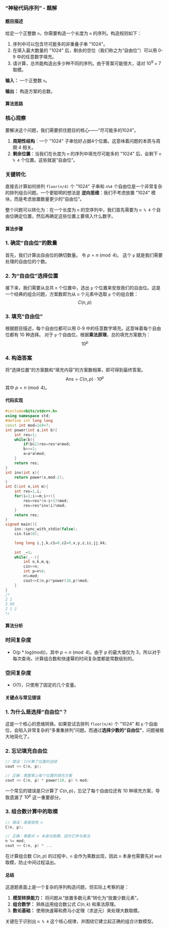 ### “神秘代码序列” - 题解

#### 题目描述

给定一个正整数 `n`，你需要构造一个长度为 `n` 的序列。构造规则如下：
1.  序列中可以包含尽可能多的非重叠子串 "1024"。
2.  在填入最大数量的 "1024" 后，剩余的空位（我们称之为“自由位”）可以用 0-9 中的任意数字填充。
3.  请计算，总共能构造出多少种不同的序列。由于答案可能很大，请对 $10^9 + 7$ 取模。

**输入：** 一个正整数 `n`。

**输出：** 构造方案的总数。

#### 算法思路

### 核心观察

要解决这个问题，我们需要抓住题目的核心——“尽可能多的1024”。

1.  **周期性结构**：一个 "1024" 子串恰好占据4个位置。这意味着问题的本质与周期 4 相关。
2.  **剩余位置**：当我们在长度为 `n` 的序列中填充尽可能多的 "1024" 后，会剩下 `n % 4` 个位置。这些就是“自由位”。

### 关键转化

直接去计算如何排列 `floor(n/4)` 个 "1024" 子串和 `n%4` 个自由位是一个非常复杂的排列组合问题。一个更聪明的想法是 **逆向思维**：我们不考虑放置 "1024" 模块，而是考虑放置数量更少的“自由位”。

整个问题可以转化为：在一个长度为 `n` 的空序列中，我们首先需要为 `n % 4` 个自由位确定位置，然后再确定这些位置上要填入什么数字。

#### 算法步骤

### 1. 确定“自由位”的数量

首先，我们计算出自由位的确切数量。
令 $p = n \pmod 4$。
这个 `p` 就是我们需要处理的自由位的个数。

### 2. 为“自由位”选择位置

接下来，我们需要从总共 `n` 个位置中，选出 `p` 个位置来安放我们的自由位。这是一个经典的组合问题，方案数即为从 `n` 个元素中选取 `p` 个的组合数：
$$ C(n, p) $$

### 3. 填充“自由位”

根据题目描述，每个自由位都可以用 0-9 中的任意数字填充。这意味着每个自由位都有 10 种选择。
对于 `p` 个自由位，根据**乘法原理**，总的填充方案数为：
$$ 10^p $$

### 4. 构造答案

将“选择位置”的方案数和“填充内容”的方案数相乘，即可得到最终答案。
$$ \text{Ans} = C(n, p) \cdot 10^p $$
其中 $p = n \pmod 4$。

#### 代码实现

```cpp
#include<bits/stdc++.h>
using namespace std;
#define int long long
const int mod=1e9+7;
int power(int a,int b){
    int res=1;
    while(b){
        if(b&1)res=res*a%mod;
        b>>=1;
        a=a*a%mod;
    }
    return res;
}
int inv(int x){
    return power(x,mod-2);
}
int C(int n,int m){
    int res=1,i;
    for(i=1;i<=m;i++){
        res=res*(n-i+1)%mod;
        res=res*inv(i)%mod;
    }
    return res;
}
signed main(){
    ios::sync_with_stdio(false);
    cin.tie(0);

    long long i,j,k,c1=0,c2=0,x,y,z,ii,jj,kk;
    
    int _=1;
    while(_--){
        int n,k,m,q;
        cin>>n;
        int p=n%4;
        n%=mod;
        cout<<C(n,p)*power(10,p)%mod;
    }
}
/*
2 1
5 99
2 1 2
*/
```

#### 算法分析

### 时间复杂度
- O(p * log(mod))，其中 $p = n \pmod 4$。由于 p 的最大值仅为 3，所以对于每次查询，计算组合数和快速幂的时间复杂度都是常数级别的。

### 空间复杂度
- O(1)，只使用了固定的几个变量。

#### 关键点与常见错误

### 1. 为什么是选择“自由位”？
这是一个核心的思维转换。如果尝试去排列 `floor(n/4)` 个 "1024" 和 `p` 个自由位，会陷入非常复杂的“多重集排列”问题。而通过**选择少数的“自由位”**，问题被极大地简化了。

### 2. 忘记填充自由位
```cpp
// 错误：只计算了位置的选择
cout << C(n, p);

// 正确：需要乘上每个位置的填充方案
cout << C(n, p) * power(10, p) % mod;
```
一个常见的错误是只计算了 $C(n, p)$，忘记了每个自由位还有 10 种填充方案，导致遗漏了 $10^p$ 这一重要部分。

### 3. 组合数计算中的取模
```cpp
// 错误：直接使用 n
C(n, p);

// 正确：需要对 n 本身也取模，因为它参与乘法
n %= mod;
cout << C(n, p) * ...
```
在计算组合数 $C(n,p)$ 的过程中，`n` 会作为乘数出现，因此 `n` 本身也需要先对 `mod` 取模，防止中间过程溢出。

#### 总结

这道题表面上是一个复杂的序列构造问题，但实际上考察的是：
1.  **模型转换能力：** 将问题从“放置多数元素”转化为“放置少数元素”。
2.  **组合数学：** 熟练运用组合数公式 $C(n,k)$ 和乘法原理。
3.  **数论基础：** 使用快速幂和费马小定理（求逆元）来处理大数取模。

关键在于识别出 `n % 4` 这个核心规律，并围绕它建立起正确的组合计数模型。
